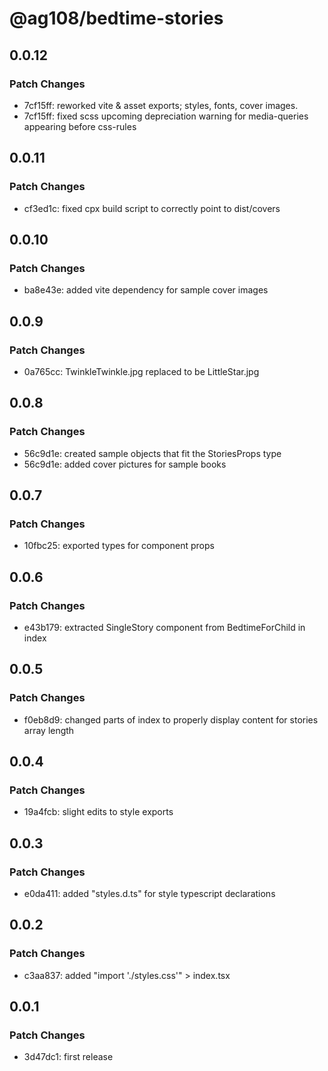 # @ag108/bedtime-stories

## 0.0.12

### Patch Changes

- 7cf15ff: reworked vite & asset exports; styles, fonts, cover images.
- 7cf15ff: fixed scss upcoming depreciation warning for media-queries appearing before css-rules

## 0.0.11

### Patch Changes

- cf3ed1c: fixed cpx build script to correctly point to dist/covers

## 0.0.10

### Patch Changes

- ba8e43e: added vite dependency for sample cover images

## 0.0.9

### Patch Changes

- 0a765cc: TwinkleTwinkle.jpg replaced to be LittleStar.jpg

## 0.0.8

### Patch Changes

- 56c9d1e: created sample objects that fit the StoriesProps type
- 56c9d1e: added cover pictures for sample books

## 0.0.7

### Patch Changes

- 10fbc25: exported types for component props

## 0.0.6

### Patch Changes

- e43b179: extracted SingleStory component from BedtimeForChild in index

## 0.0.5

### Patch Changes

- f0eb8d9: changed parts of index to properly display content for stories array length

## 0.0.4

### Patch Changes

- 19a4fcb: slight edits to style exports

## 0.0.3

### Patch Changes

- e0da411: added "styles.d.ts" for style typescript declarations

## 0.0.2

### Patch Changes

- c3aa837: added "import './styles.css'" > index.tsx

## 0.0.1

### Patch Changes

- 3d47dc1: first release
